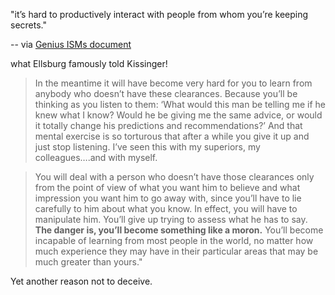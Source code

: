 "it’s hard to productively interact with people from whom you’re keeping secrets."

-- via [Genius ISMs document](http://meta.genius.com/4126910/Genius-the-genius-isms/Feel-it-to-my-face)


what Ellsburg famously told Kissinger!

> In the meantime it will have become very hard for you to learn from anybody who doesn’t have these clearances. Because you’ll be thinking as you listen to them: ‘What would this man be telling me if he knew what I know? Would he be giving me the same advice, or would it totally change his predictions and recommendations?’ And that mental exercise is so torturous that after a while you give it up and just stop listening. I’ve seen this with my superiors, my colleagues….and with myself.

> You will deal with a person who doesn’t have those clearances only from the point of view of what you want him to believe and what impression you want him to go away with, since you’ll have to lie carefully to him about what you know. In effect, you will have to manipulate him. You’ll give up trying to assess what he has to say. **The danger is, you’ll become something like a moron.** You’ll become incapable of learning from most people in the world, no matter how much experience they may have in their particular areas that may be much greater than yours."


Yet another reason not to deceive.